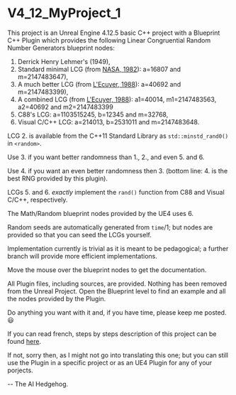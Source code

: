 # V4_12_MyProject_1

This project is an Unreal Engine 4.12.5 basic C++ project with a Blueprint C++ Plugin which
provides the following Linear Congruential Random Number Generators blueprint nodes:

1. Derrick Henry Lehmer's (1949),
2. Standard minimal LCG (from [NASA, 1982](http://ntrs.nasa.gov/search.jsp?R=19830007824&hterms=Nasa+Technical+Paper+2105&qs=N%3D0%26Ntk%3DAll%26Ntx%3Dmode%2Bmatchallany%26Ntt%3DNasa%2BTechnical%2BPaper%2B2105)): a=16807 and m=2147483647),
3. A much better LCG (from [L'Ecuyer, 1988](http://dl.acm.org/citation.cfm?doid=62959.62969)): a=40692 and m=2147483399),
4. A combined LCG (from [L'Ecuyer, 1988](http://dl.acm.org/citation.cfm?doid=62959.62969)): a1=40014, m1=2147483563, a2=40692 and m2=2147483399 
5. C88's LCG: a=1103515245, b=12345 and m=32768,
6. Visual C/C++ LCG: a=214013, b=2531011 and m=2147483648.

LCG 2. is available from the C++11 Standard Library as `std::minstd_rand0()` in `<random>`.

Use 3. if you want better randomness than 1., 2., and even 5. and 6.

Use 4. if you want an even better randomness then 3. (bottom line: 4. is the best RNG provided by this plugin).

LCGs 5. and 6. _exactly_ implement the `rand()` function from C88 and Visual C/C++, respectively.

The Math/Random blueprint nodes provided by the UE4 uses 6.

Random seeds are automatically generated from `time`/1; but nodes are provided so that you can seed the LCGs yourself.

Implementation currently is trivial as it is meant to be pedagogical; a further branch will provide more efficient implementations.

Move the mouse over the blueprint nodes to get the documentation.

All Plugin files, including sources, are provided. Nothing has been removed from the Unreal Project. Open the Blueprint level to find an example and all the nodes provided by the Plugin.

Do anything you want with it and, if you have time, please keep me posted. :smiley:

If you can read french, steps by steps description of this project can be found [here](https://github.com/PCfVW/V4_12_MyProject_1/blob/master/%C3%89tapes%20du%20Projet%20Cr%C3%A9ation%20d'un%20Plugin%20pour%20l'Unreal%20Engine%204.12.5%20(4).pdf).

If not, sorry then, as I might not go into translating this one;
but you can still use the Plugin in a specific project or as an UE4 Plugin for any of your porjects.

-- The AI Hedgehog.
